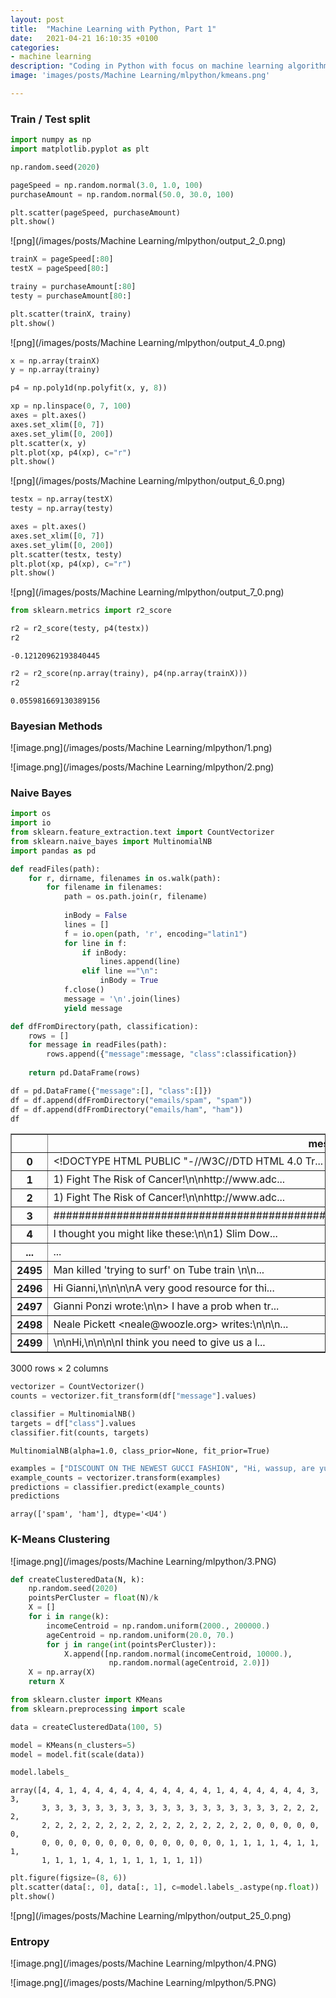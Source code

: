 ```yaml
---
layout: post
title:  "Machine Learning with Python, Part 1"
date:   2021-04-21 16:10:35 +0100
categories: 
- machine learning
description: "Coding in Python with focus on machine learning algorithms and techniques. Train / test split, Bayesian Methods, Naive Bayes, K-Means Clustering, Entropy."
image: 'images/posts/Machine Learning/mlpython/kmeans.png'

---
```


### Train / Test split


```python
import numpy as np
import matplotlib.pyplot as plt

np.random.seed(2020)
```


```python
pageSpeed = np.random.normal(3.0, 1.0, 100)
purchaseAmount = np.random.normal(50.0, 30.0, 100)

plt.scatter(pageSpeed, purchaseAmount)
plt.show()
```


![png](/images/posts/Machine Learning/mlpython/output_2_0.png)



```python
trainX = pageSpeed[:80]
testX = pageSpeed[80:]

trainy = purchaseAmount[:80]
testy = purchaseAmount[80:]
```


```python
plt.scatter(trainX, trainy)
plt.show()
```


![png](/images/posts/Machine Learning/mlpython/output_4_0.png)



```python
x = np.array(trainX)
y = np.array(trainy)

p4 = np.poly1d(np.polyfit(x, y, 8))
```


```python
xp = np.linspace(0, 7, 100)
axes = plt.axes()
axes.set_xlim([0, 7])
axes.set_ylim([0, 200])
plt.scatter(x, y)
plt.plot(xp, p4(xp), c="r")
plt.show()
```


![png](/images/posts/Machine Learning/mlpython/output_6_0.png)



```python
testx = np.array(testX)
testy = np.array(testy)

axes = plt.axes()
axes.set_xlim([0, 7])
axes.set_ylim([0, 200])
plt.scatter(testx, testy)
plt.plot(xp, p4(xp), c="r")
plt.show()
```


![png](/images/posts/Machine Learning/mlpython/output_7_0.png)



```python
from sklearn.metrics import r2_score

r2 = r2_score(testy, p4(testx))
r2
```




    -0.12120962193840445




```python
r2 = r2_score(np.array(trainy), p4(np.array(trainX)))
r2
```




    0.055981669130389156



### Bayesian Methods

![image.png](/images/posts/Machine Learning/mlpython/1.png)

![image.png](/images/posts/Machine Learning/mlpython/2.png)

### Naive Bayes


```python
import os
import io
from sklearn.feature_extraction.text import CountVectorizer
from sklearn.naive_bayes import MultinomialNB
import pandas as pd
```


```python
def readFiles(path):
    for r, dirname, filenames in os.walk(path):
        for filename in filenames:
            path = os.path.join(r, filename)
            
            inBody = False
            lines = []
            f = io.open(path, 'r', encoding="latin1")
            for line in f:
                if inBody:
                    lines.append(line)
                elif line =="\n":
                    inBody = True
            f.close()
            message = '\n'.join(lines)
            yield message

def dfFromDirectory(path, classification):
    rows = []
    for message in readFiles(path):
        rows.append({"message":message, "class":classification})
    
    return pd.DataFrame(rows)
```


```python
df = pd.DataFrame({"message":[], "class":[]})
df = df.append(dfFromDirectory("emails/spam", "spam"))
df = df.append(dfFromDirectory("emails/ham", "ham"))
df
```




<div>
<style scoped>
    .dataframe tbody tr th:only-of-type {
        vertical-align: middle;
    }

    .dataframe tbody tr th {
        vertical-align: top;
    }

    .dataframe thead th {
        text-align: right;
    }
</style>
<table border="1" class="dataframe">
  <thead>
    <tr style="text-align: right;">
      <th></th>
      <th>message</th>
      <th>class</th>
    </tr>
  </thead>
  <tbody>
    <tr>
      <th>0</th>
      <td>&lt;!DOCTYPE HTML PUBLIC "-//W3C//DTD HTML 4.0 Tr...</td>
      <td>spam</td>
    </tr>
    <tr>
      <th>1</th>
      <td>1) Fight The Risk of Cancer!\n\nhttp://www.adc...</td>
      <td>spam</td>
    </tr>
    <tr>
      <th>2</th>
      <td>1) Fight The Risk of Cancer!\n\nhttp://www.adc...</td>
      <td>spam</td>
    </tr>
    <tr>
      <th>3</th>
      <td>##############################################...</td>
      <td>spam</td>
    </tr>
    <tr>
      <th>4</th>
      <td>I thought you might like these:\n\n1) Slim Dow...</td>
      <td>spam</td>
    </tr>
    <tr>
      <th>...</th>
      <td>...</td>
      <td>...</td>
    </tr>
    <tr>
      <th>2495</th>
      <td>Man killed 'trying to surf' on Tube train \n\n...</td>
      <td>ham</td>
    </tr>
    <tr>
      <th>2496</th>
      <td>Hi Gianni,\n\n\n\nA very good resource for thi...</td>
      <td>ham</td>
    </tr>
    <tr>
      <th>2497</th>
      <td>Gianni Ponzi wrote:\n\n&gt; I have a prob when tr...</td>
      <td>ham</td>
    </tr>
    <tr>
      <th>2498</th>
      <td>Neale Pickett &lt;neale@woozle.org&gt; writes:\n\n\n...</td>
      <td>ham</td>
    </tr>
    <tr>
      <th>2499</th>
      <td>\n\nHi,\n\n\n\nI think you need to give us a l...</td>
      <td>ham</td>
    </tr>
  </tbody>
</table>
<p>3000 rows × 2 columns</p>
</div>




```python
vectorizer = CountVectorizer()
counts = vectorizer.fit_transform(df["message"].values)
```


```python
classifier = MultinomialNB()
targets = df["class"].values
classifier.fit(counts, targets)
```




    MultinomialNB(alpha=1.0, class_prior=None, fit_prior=True)




```python
examples = ["DISCOUNT ON THE NEWEST GUCCI FASHION", "Hi, wassup, are yu free tomorrow?"]
example_counts = vectorizer.transform(examples)
predictions = classifier.predict(example_counts)
predictions
```




    array(['spam', 'ham'], dtype='<U4')



### K-Means Clustering

![image.png](/images/posts/Machine Learning/mlpython/3.PNG)


```python
def createClusteredData(N, k):
    np.random.seed(2020)
    pointsPerCluster = float(N)/k
    X = []
    for i in range(k):
        incomeCentroid = np.random.uniform(2000., 200000.)
        ageCentroid = np.random.uniform(20.0, 70.)
        for j in range(int(pointsPerCluster)):
            X.append([np.random.normal(incomeCentroid, 10000.), 
                      np.random.normal(ageCentroid, 2.0)])
    X = np.array(X)
    return X
```


```python
from sklearn.cluster import KMeans
from sklearn.preprocessing import scale

data = createClusteredData(100, 5)

model = KMeans(n_clusters=5)
model = model.fit(scale(data))
```


```python
model.labels_
```




    array([4, 4, 1, 4, 4, 4, 4, 4, 4, 4, 4, 4, 4, 1, 4, 4, 4, 4, 4, 4, 3, 3,
           3, 3, 3, 3, 3, 3, 3, 3, 3, 3, 3, 3, 3, 3, 3, 3, 3, 3, 2, 2, 2, 2,
           2, 2, 2, 2, 2, 2, 2, 2, 2, 2, 2, 2, 2, 2, 2, 2, 0, 0, 0, 0, 0, 0,
           0, 0, 0, 0, 0, 0, 0, 0, 0, 0, 0, 0, 0, 0, 1, 1, 1, 1, 4, 1, 1, 1,
           1, 1, 1, 1, 4, 1, 1, 1, 1, 1, 1, 1])




```python
plt.figure(figsize=(8, 6))
plt.scatter(data[:, 0], data[:, 1], c=model.labels_.astype(np.float))
plt.show()
```


![png](/images/posts/Machine Learning/mlpython/output_25_0.png)


### Entropy

![image.png](/images/posts/Machine Learning/mlpython/4.PNG)

![image.png](/images/posts/Machine Learning/mlpython/5.PNG)
